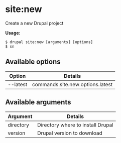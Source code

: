 # site:new
Create a new Drupal project

**Usage:**
```
$ drupal site:new [arguments] [options]
$ sn  
```

## Available options
Option | Details
-------|-------------
--latest | commands.site.new.options.latest

## Available arguments
Argument | Details
---------|-------------
directory | Directory where to install Drupal
version | Drupal version to download
